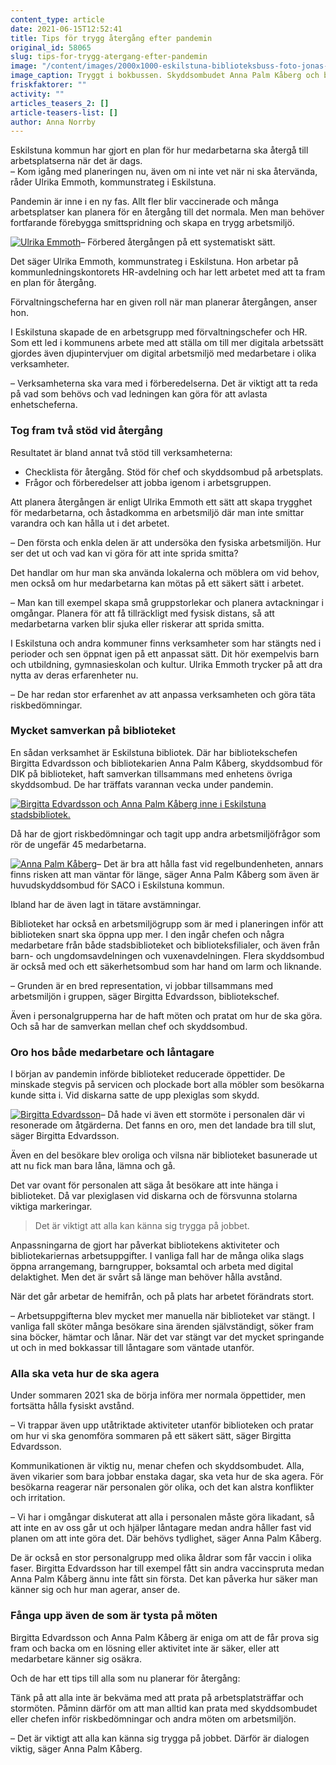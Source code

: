 ```yaml
---
content_type: article
date: 2021-06-15T12:52:41
title: Tips för trygg återgång efter pandemin
original_id: 58065
slug: tips-for-trygg-atergang-efter-pandemin
image: "/content/images/2000x1000-eskilstuna-biblioteksbuss-foto-jonas-bilberg.jpg"
image_caption: Tryggt i bokbussen. Skyddsombudet Anna Palm Kåberg och bibliotekschefen Birgitta Edvardsson har gjort täta riskbedömningar under corona. Nu har de nya checklistor och frågor att använda i samverkan.
friskfaktorer: ""
activity: ""
articles_teasers_2: []
article-teasers-list: []
author: Anna Norrby
---
```


Eskilstuna kommun har gjort en plan för hur medarbetarna ska återgå till arbetsplatserna när det är dags.  
– Kom igång med planeringen nu, även om ni inte vet när ni ska återvända, råder Ulrika Emmoth, kommunstrateg i Eskilstuna.

Pandemin är inne i en ny fas. Allt fler blir vaccinerade och många arbetsplatser kan planera för en återgång till det normala. Men man behöver fortfarande förebygga smittspridning och skapa en trygg arbetsmiljö.

[![Ulrika Emmoth](https://www.suntarbetsliv.se/wp-content/uploads/2021/04/200x220-ulrika-emmoth-1.jpg)](https://www.suntarbetsliv.se/wp-content/uploads/2021/04/200x220-ulrika-emmoth-1.jpg)– Förbered återgången på ett systematiskt sätt.

Det säger Ulrika Emmoth, kommunstrateg i Eskilstuna. Hon arbetar på kommunledningskontorets HR-avdelning och har lett arbetet med att ta fram en plan för återgång.

Förvaltningscheferna har en given roll när man planerar återgången, anser hon.

I Eskilstuna skapade de en arbetsgrupp med förvaltningschefer och HR. Som ett led i kommunens arbete med att ställa om till mer digitala arbetssätt gjordes även djupintervjuer om digital arbetsmiljö med medarbetare i olika verksamheter.

– Verksamheterna ska vara med i förberedelserna. Det är viktigt att ta reda på vad som behövs och vad ledningen kan göra för att avlasta enhetscheferna.

### Tog fram två stöd vid återgång

Resultatet är bland annat två stöd till verksamheterna:

- Checklista för återgång. Stöd för chef och skyddsombud på arbetsplats.
- Frågor och förberedelser att jobba igenom i arbetsgruppen.

Att planera återgången är enligt Ulrika Emmoth ett sätt att skapa trygghet för medarbetarna, och åstadkomma en arbetsmiljö där man inte smittar varandra och kan hålla ut i det arbetet.

– Den första och enkla delen är att undersöka den fysiska arbetsmiljön. Hur ser det ut och vad kan vi göra för att inte sprida smitta?

Det handlar om hur man ska använda lokalerna och möblera om vid behov, men också om hur medarbetarna kan mötas på ett säkert sätt i arbetet.

– Man kan till exempel skapa små gruppstorlekar och planera avtackningar i omgångar. Planera för att få tillräckligt med fysisk distans, så att medarbetarna varken blir sjuka eller riskerar att sprida smitta.

I Eskilstuna och andra kommuner finns verksamheter som har stängts ned i perioder och sen öppnat igen på ett anpassat sätt. Dit hör exempelvis barn och utbildning, gymnasieskolan och kultur. Ulrika Emmoth trycker på att dra nytta av deras erfarenheter nu.

– De har redan stor erfarenhet av att anpassa verksamheten och göra täta riskbedömningar.

### Mycket samverkan på biblioteket

En sådan verksamhet är Eskilstuna bibliotek. Där har bibliotekschefen Birgitta Edvardsson och bibliotekarien Anna Palm Kåberg, skyddsombud för DIK på biblioteket, haft samverkan tillsammans med enhetens övriga skyddsombud. De har träffats varannan vecka under pandemin.

[![Birgitta Edvardsson och Anna Palm Kåberg inne i Eskilstuna stadsbibliotek.](https://www.suntarbetsliv.se/wp-content/uploads/2021/06/750x400-eskilstuna-biblioteket-foto-jonas-bilberg.jpg)](https://www.suntarbetsliv.se/wp-content/uploads/2021/06/750x400-eskilstuna-biblioteket-foto-jonas-bilberg.jpg)

Då har de gjort riskbedömningar och tagit upp andra arbetsmiljöfrågor som rör de ungefär 45 medarbetarna.

[![Anna Palm Kåberg](https://www.suntarbetsliv.se/wp-content/uploads/2021/06/200x220-anna-palm-kaberg-foto-jonas-bilberg.jpg)](https://www.suntarbetsliv.se/wp-content/uploads/2021/06/200x220-anna-palm-kaberg-foto-jonas-bilberg.jpg)– Det är bra att hålla fast vid regelbundenheten, annars finns risken att man väntar för länge, säger Anna Palm Kåberg som även är huvudskyddsombud för SACO i Eskilstuna kommun.

Ibland har de även lagt in tätare avstämningar.

Biblioteket har också en arbetsmiljögrupp som är med i planeringen inför att biblioteken snart ska öppna upp mer. I den ingår chefen och några medarbetare från både stadsbiblioteket och biblioteksfilialer, och även från barn- och ungdomsavdelningen och vuxenavdelningen. Flera skyddsombud är också med och ett säkerhetsombud som har hand om larm och liknande.

– Grunden är en bred representation, vi jobbar tillsammans med arbetsmiljön i gruppen, säger Birgitta Edvardsson, bibliotekschef.

Även i personalgrupperna har de haft möten och pratat om hur de ska göra. Och så har de samverkan mellan chef och skyddsombud.

### Oro hos både medarbetare och låntagare

I början av pandemin införde biblioteket reducerade öppettider. De minskade stegvis på servicen och plockade bort alla möbler som besökarna kunde sitta i. Vid diskarna satte de upp plexiglas som skydd.

[![Birgitta Edvardsson](https://www.suntarbetsliv.se/wp-content/uploads/2021/06/200x220-birgitta-edvardsson-foto-jonas-bilberg.jpg)](https://www.suntarbetsliv.se/wp-content/uploads/2021/06/200x220-birgitta-edvardsson-foto-jonas-bilberg.jpg)– Då hade vi även ett stormöte i personalen där vi resonerade om åtgärderna. Det fanns en oro, men det landade bra till slut, säger Birgitta Edvardsson.

Även en del besökare blev oroliga och vilsna när biblioteket basunerade ut att nu fick man bara låna, lämna och gå.

Det var ovant för personalen att säga åt besökare att inte hänga i biblioteket. Då var plexiglasen vid diskarna och de försvunna stolarna viktiga markeringar.

> Det är viktigt att alla kan känna sig trygga på jobbet.

Anpassningarna de gjort har påverkat bibliotekens aktiviteter och bibliotekariernas arbetsuppgifter. I vanliga fall har de många olika slags öppna arrangemang, barngrupper, boksamtal och arbeta med digital delaktighet. Men det är svårt så länge man behöver hålla avstånd.

När det går arbetar de hemifrån, och på plats har arbetet förändrats stort.

– Arbetsuppgifterna blev mycket mer manuella när biblioteket var stängt. I vanliga fall sköter många besökare sina ärenden självständigt, söker fram sina böcker, hämtar och lånar. När det var stängt var det mycket springande ut och in med bokkassar till låntagare som väntade utanför.

### Alla ska veta hur de ska agera

Under sommaren 2021 ska de börja införa mer normala öppettider, men fortsätta hålla fysiskt avstånd.

– Vi trappar även upp utåtriktade aktiviteter utanför biblioteken och pratar om hur vi ska genomföra sommaren på ett säkert sätt, säger Birgitta Edvardsson.

Kommunikationen är viktig nu, menar chefen och skyddsombudet. Alla, även vikarier som bara jobbar enstaka dagar, ska veta hur de ska agera. För besökarna reagerar när personalen gör olika, och det kan alstra konflikter och irritation.

– Vi har i omgångar diskuterat att alla i personalen måste göra likadant, så att inte en av oss går ut och hjälper låntagare medan andra håller fast vid planen om att inte göra det. Där behövs tydlighet, säger Anna Palm Kåberg.

De är också en stor personalgrupp med olika åldrar som får vaccin i olika faser. Birgitta Edvardsson har till exempel fått sin andra vaccinspruta medan Anna Palm Kåberg ännu inte fått sin första. Det kan påverka hur säker man känner sig och hur man agerar, anser de.

### Fånga upp även de som är tysta på möten

Birgitta Edvardsson och Anna Palm Kåberg är eniga om att de får prova sig fram och backa om en lösning eller aktivitet inte är säker, eller att medarbetare känner sig osäkra.

Och de har ett tips till alla som nu planerar för återgång:

Tänk på att alla inte är bekväma med att prata på arbetsplatsträffar och stormöten. Påminn därför om att man alltid kan prata med skyddsombudet eller chefen inför riskbedömningar och andra möten om arbetsmiljön.

– Det är viktigt att alla kan känna sig trygga på jobbet. Därför är dialogen viktig, säger Anna Palm Kåberg.
